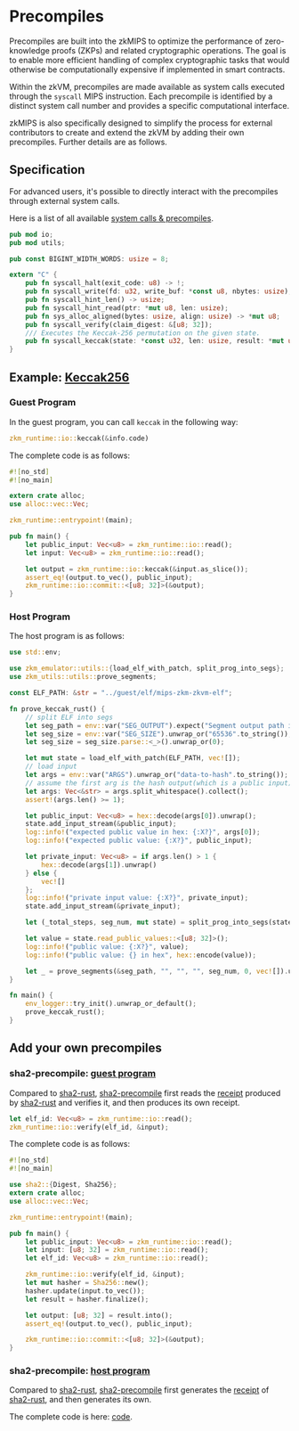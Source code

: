 # Precompiles

Precompiles are built into the zkMIPS to optimize the performance of zero-knowledge proofs (ZKPs) and related cryptographic operations. The goal is to enable more efficient handling of complex cryptographic tasks that would otherwise be computationally expensive if implemented in smart contracts.

Within the zkVM, precompiles are made available as system calls executed through the `syscall` MIPS instruction. Each precompile is identified by a distinct system call number and provides a specific computational interface.

zkMIPS is also specifically designed to simplify the process for external contributors to create and extend the zkVM by adding their own precompiles. Further details are as follows.

## Specification

For advanced users, it's possible to directly interact with the precompiles through external system calls.

Here is a list of all available [system calls & precompiles](https://github.com/zkMIPS/zkm/blob/main/runtime/precompiles/src/lib.rs).

```rust
pub mod io;
pub mod utils;

pub const BIGINT_WIDTH_WORDS: usize = 8;

extern "C" {
    pub fn syscall_halt(exit_code: u8) -> !;
    pub fn syscall_write(fd: u32, write_buf: *const u8, nbytes: usize);
    pub fn syscall_hint_len() -> usize;
    pub fn syscall_hint_read(ptr: *mut u8, len: usize);
    pub fn sys_alloc_aligned(bytes: usize, align: usize) -> *mut u8;
    pub fn syscall_verify(claim_digest: &[u8; 32]);
    /// Executes the Keccak-256 permutation on the given state.
    pub fn syscall_keccak(state: *const u32, len: usize, result: *mut u8);
}
```

## Example: [Keccak256](https://github.com/zkMIPS/zkm/tree/main/prover/examples/keccak)

### Guest Program

In the guest program, you can call `keccak` in the following way:

```rust
zkm_runtime::io::keccak(&info.code)
```

The complete code is as follows:

```rust
#![no_std]
#![no_main]

extern crate alloc;
use alloc::vec::Vec;

zkm_runtime::entrypoint!(main);

pub fn main() {
    let public_input: Vec<u8> = zkm_runtime::io::read();
    let input: Vec<u8> = zkm_runtime::io::read();

    let output = zkm_runtime::io::keccak(&input.as_slice());
    assert_eq!(output.to_vec(), public_input);
    zkm_runtime::io::commit::<[u8; 32]>(&output);
}
```

### Host Program

The host program is as follows:

```rust
use std::env;

use zkm_emulator::utils::{load_elf_with_patch, split_prog_into_segs};
use zkm_utils::utils::prove_segments;

const ELF_PATH: &str = "../guest/elf/mips-zkm-zkvm-elf";

fn prove_keccak_rust() {
    // split ELF into segs
    let seg_path = env::var("SEG_OUTPUT").expect("Segment output path is missing");
    let seg_size = env::var("SEG_SIZE").unwrap_or("65536".to_string());
    let seg_size = seg_size.parse::<_>().unwrap_or(0);

    let mut state = load_elf_with_patch(ELF_PATH, vec![]);
    // load input
    let args = env::var("ARGS").unwrap_or("data-to-hash".to_string());
    // assume the first arg is the hash output(which is a public input), and the second is the input.
    let args: Vec<&str> = args.split_whitespace().collect();
    assert!(args.len() >= 1);

    let public_input: Vec<u8> = hex::decode(args[0]).unwrap();
    state.add_input_stream(&public_input);
    log::info!("expected public value in hex: {:X?}", args[0]);
    log::info!("expected public value: {:X?}", public_input);

    let private_input: Vec<u8> = if args.len() > 1 {
        hex::decode(args[1]).unwrap()
    } else {
        vec![]
    };
    log::info!("private input value: {:X?}", private_input);
    state.add_input_stream(&private_input);

    let (_total_steps, seg_num, mut state) = split_prog_into_segs(state, &seg_path, "", seg_size);

    let value = state.read_public_values::<[u8; 32]>();
    log::info!("public value: {:X?}", value);
    log::info!("public value: {} in hex", hex::encode(value));

    let _ = prove_segments(&seg_path, "", "", "", seg_num, 0, vec![]).unwrap();
}

fn main() {
    env_logger::try_init().unwrap_or_default();
    prove_keccak_rust();
}
```

## Add your own precompiles

### sha2-precompile: [guest program](https://github.com/zkMIPS/zkm-project-template/tree/main/guest-program/sha2-precompile)

Compared to [sha2-rust](https://github.com/zkMIPS/zkm-project-template/tree/main/guest-program/sha2-rust), [sha2-precompile](https://github.com/zkMIPS/zkm-project-template/tree/main/guest-program/sha2-precompile) first reads the [receipt](http://3.15.141.150:8080/dev/proof-composition.html) produced by [sha2-rust](https://github.com/zkMIPS/zkm-project-template/tree/main/guest-program/sha2-rust) and verifies it, and then produces its own receipt.

```rust
let elf_id: Vec<u8> = zkm_runtime::io::read();
zkm_runtime::io::verify(elf_id, &input);
```

The complete code is as follows:

```rust
#![no_std]
#![no_main]

use sha2::{Digest, Sha256};
extern crate alloc;
use alloc::vec::Vec;

zkm_runtime::entrypoint!(main);

pub fn main() {
    let public_input: Vec<u8> = zkm_runtime::io::read();
    let input: [u8; 32] = zkm_runtime::io::read();
    let elf_id: Vec<u8> = zkm_runtime::io::read();

    zkm_runtime::io::verify(elf_id, &input);
    let mut hasher = Sha256::new();
    hasher.update(input.to_vec());
    let result = hasher.finalize();

    let output: [u8; 32] = result.into();
    assert_eq!(output.to_vec(), public_input);

    zkm_runtime::io::commit::<[u8; 32]>(&output);
}
```

### sha2-precompile: [host program](https://github.com/zkMIPS/zkm-project-template/tree/main/host-program/sha2-precompile)

Compared to [sha2-rust](https://github.com/zkMIPS/zkm-project-template/tree/main/host-program/sha2-rust), [sha2-precompile](https://github.com/zkMIPS/zkm-project-template/tree/main/host-program/sha2-precompile) first generates the [receipt](receipt) of [sha2-rust](https://github.com/zkMIPS/zkm-project-template/tree/main/host-program/sha2-rust), and then generates its own.

The complete code is here: [code](https://github.com/zkMIPS/zkm-project-template/blob/main/host-program/sha2-precompile/src/main.rs).
